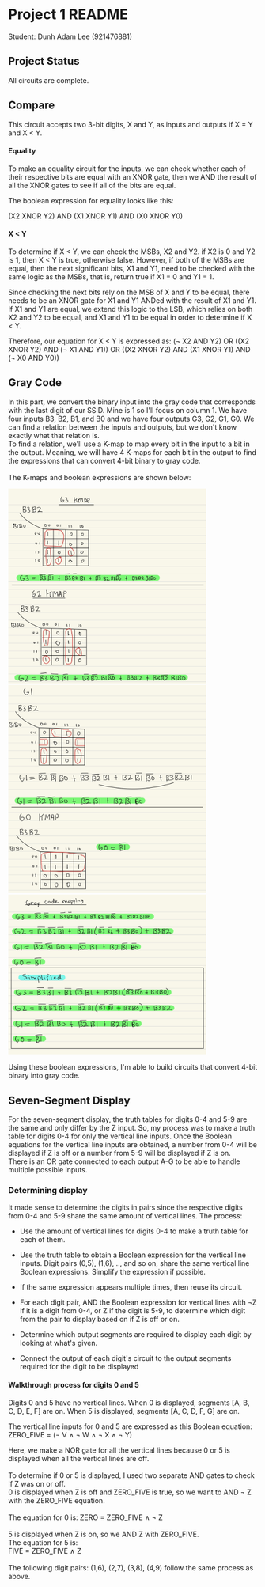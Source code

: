 
# Project 1 README

  

Student: Dunh Adam Lee (921476881)

  

## Project Status

All circuits are complete.

## Compare
This circuit accepts two 3-bit digits, X and Y, as inputs and outputs if X = Y and X < Y.

#### Equality

To make an equality circuit for the inputs, we can check whether each of their respective bits are equal with an XNOR gate, then we AND the result of all the XNOR gates to see if all of the bits are equal. 

The boolean expression for equality looks like this:

(X2 XNOR Y2) AND (X1 XNOR Y1) AND (X0 XNOR Y0)

#### X < Y

To determine if X < Y, we can check the MSBs, X2 and Y2. if X2 is 0 and Y2 is 1, then X < Y is true, otherwise false. However, if both of the MSBs are equal, then the next significant bits, X1 and Y1, need to be checked with the same logic as the MSBs, that is, return true if X1 = 0 and Y1 = 1. 

Since checking the next bits rely on the MSB of X and Y to be equal, there needs to be an XNOR gate for X1 and Y1 ANDed with the result of X1 and Y1. If X1 and Y1 are equal, we extend this logic to the LSB, which relies on both X2 and Y2 to be equal, and X1 and Y1 to be equal in order to determine if X < Y. 

Therefore, our equation for X < Y is expressed as:
(&not; X2 AND Y2) OR ((X2 XNOR Y2) AND (&not; X1 AND Y1)) OR ((X2 XNOR Y2) AND (X1 XNOR Y1) AND (&not; X0 AND Y0))

## Gray Code
In this part, we convert the binary input into the gray code that corresponds with the last digit of our SSID. Mine is 1 so I'll focus on column 1. We have four inputs B3, B2, B1, and B0 and we have four outputs G3, G2, G1, G0. We can find a relation between the inputs and outputs, but we don't know exactly what that relation is. 
<br/>
To find a relation, we'll use a K-map to map every bit in the input to a bit in the output. Meaning, we will have 4 K-maps for each bit in the output to find the expressions that can convert 4-bit binary to gray code.
<br/>
<br/>
The K-maps and boolean expressions are shown below:

<img src="kmaps/2.png" alt="G3 and G2 K-map" width="400"/>
<img src="kmaps/1.png" alt="G2 and G1 K-map" width="400"/>
<img src="kmaps/0.png" alt="Boolean Expressions" width="400"/>

Using these boolean expressions, I'm able to build circuits that convert 4-bit binary into gray code.
## Seven-Segment Display

  For the seven-segment display, the truth tables for digits 0-4 and 5-9 are the same and only differ by the Z input. So, my process was to make a truth table for digits 0-4 for only the vertical line inputs.  Once the Boolean equations for the vertical line inputs are obtained, a number from 0-4 will be displayed if Z is off or a number from 5-9 will be displayed if Z is on.
<br/>
There is an OR gate connected to each output A-G to be able to handle multiple possible inputs.
<br/>
### Determining display
It made sense to determine the digits in pairs since the respective digits from 0-4 and 5-9 share the same amount of vertical lines. The process:
* Use the amount of vertical lines for digits 0-4 to make a truth table for each of them. 

* Use the truth table to obtain a Boolean expression for the vertical line inputs. Digit pairs (0,5), (1,6), .., and so on, share the same vertical line Boolean expressions. Simplify the expression if possible.
* If the same expression appears multiple times, then reuse its circuit.
* For each digit pair, AND the Boolean expression for vertical lines with &not;Z if it is a digit from 0-4, or Z if the digit is 5-9, to determine which digit from the pair to display based on if Z is off or on.
*  Determine which output segments are required to display each digit by looking at what's given.
* Connect the output of each digit's circuit to the output segments required for the digit to be displayed

#### Walkthrough process for digits 0 and 5
Digits 0 and 5 have no vertical lines.
When 0 is displayed, segments [A, B, C, D, E, F] are on.
When 5 is displayed, segments [A, C, D, F, G] are on.

The vertical line inputs for 0 and 5 are expressed as this Boolean equation:  
ZERO_FIVE = \(&not; V &and; &not; W &and; &not; X &and; &not; Y)

Here, we make a NOR gate for all the vertical lines because 0 or 5 is displayed when all the vertical lines are off.
<br/>
<br/>
To determine if 0 or 5 is displayed, I used two separate AND gates to check if Z was on or off.
<br/>
0 is displayed when Z is off and ZERO_FIVE is true, so we want to AND &not; Z with the ZERO_FIVE equation. 
<br/>
<br/>
The equation for 0 is:
ZERO = ZERO_FIVE &and; &not; Z
<br/>
<br/>
5 is displayed when Z is on, so we AND Z with ZERO_FIVE. 
<br/>
The equation for 5 is: 
<br/>
FIVE = ZERO_FIVE &and;  Z
<br/>
<br/>
The following digit pairs: (1,6), (2,7), (3,8), (4,9) follow the same process as above. 
